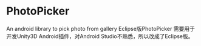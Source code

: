 # PhotoPicker
An android library to pick photo from gallery
Eclipse版PhotoPicker
需要用于开发Unity3D Android插件，对Android Studio不熟悉，所以改成了Eclipse版。
